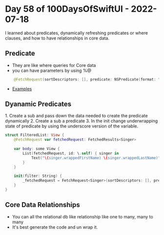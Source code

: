 # Day 58 of 100DaysOfSwiftUI - 2022-07-18

I learned about predicates, dynamically refreshing predicates or where clauses, and how to have relationships in core data.

## Predicate

- They are like where queries for Core data
- you can have parameters by using %@

```swift
    @FetchRequest(sortDescriptors: [], predicate: NSPredicate(format: "universe in %@", ["Aliens", "Firefly", "Star Trek"])) var ships: FetchedResults<Ship>
```

- [Examples](https://www.hackingwithswift.com/books/ios-swiftui/filtering-fetchrequest-using-nspredicate)

## Dyanamic Predicates 

1\. Create a sub and pass down the data needed to create the predicate dynamically
2\. Create a sub a predicate
3\. In the init change underwrapping state of predicate by using the underscore version of the variable.

```swift
struct FilteredList: View {
    @FetchRequest var fetchedRequest: FetchedResults<Singer>
    
    var body: some View {
        List(fetchedRequest, id: \.self) { singer in
            Text("\(singer.wrappedFirstName) \(singer.wrappedLastName)")
        }
    }
    
    init(filter: String) {
        _fetchedRequest = FetchRequest<Singer>(sortDescriptors: [], predicate: NSPredicate(format: "lastName BEGINSWITH %@", filter))
    }
}
```
## Core Data Relationships

- You can all the relational db like relationship like one to many, many to many
- It's best generate the code and un wrap it.
